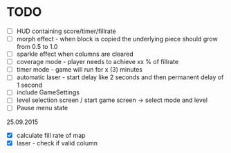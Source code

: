 # TODO

- [ ] HUD containing score/timer/fillrate
- [ ] morph effect - when block is copied the underlying piece should grow from 0.5 to 1.0
- [ ] sparkle effect when columns are cleared
- [ ] coverage mode - player needs to achieve xx % of fillrate
- [ ] timer mode - game will run for x (3) minutes
- [ ] automatic laser - start delay like 2 seconds and then permanent delay of 1 second
- [ ] include GameSettings
- [ ] level selection screen / start game screen -> select mode and level
- [ ] Pause menu state

25.09.2015

- [x] calculate fill rate of map
- [x] laser - check if valid column